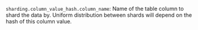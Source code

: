 `sharding.column_value_hash.column_name`: Name of the table column to shard the data by. Uniform distribution between shards will depend on the hash of this column value.
